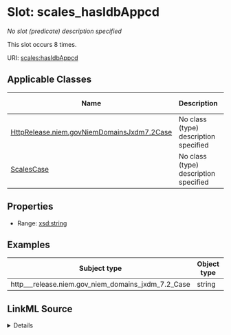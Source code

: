 

# Slot: scales_hasIdbAppcd


_No slot (predicate) description specified_






This slot occurs 8 times.


URI: [scales:hasIdbAppcd](http://schemas.scales-okn.org/rdf/scales#hasIdbAppcd)



<!-- no inheritance hierarchy -->





## Applicable Classes

| Name | Description | Modifies Slot |
| --- | --- | --- |
| [HttpRelease.niem.govNiemDomainsJxdm7.2Case](../classes/HttpRelease.niem.govNiemDomainsJxdm7.2Case.md) | No class (type) description specified |  yes  |
| [ScalesCase](../classes/ScalesCase.md) | No class (type) description specified |  no  |







## Properties

* Range: [xsd:string](http://www.w3.org/2001/XMLSchema#string)






## Examples

| Subject type | Object type | Example subject | Example object | Occurrences |
| --- | --- | --- | --- | --- |
| http___release.niem.gov_niem_domains_jxdm_7.2_Case | string | scales:CriminalCase | -8 | 8 |




## LinkML Source

<details>

```yaml
name: scales_hasIdbAppcd
annotations:
  count:
    tag: count
    value: 8
description: No slot (predicate) description specified
examples:
- object:
    example_object: '-8'
    example_object_type: string
    example_predicate: scales:hasIdbAppcd
    example_subject: scales:CriminalCase
    example_subject_type: http___release.niem.gov_niem_domains_jxdm_7.2_Case
from_schema: scales-kg
rank: 1000
slot_uri: scales:hasIdbAppcd
alias: scales_hasIdbAppcd
domain_of:
- http___release.niem.gov_niem_domains_jxdm_7.2_Case
- scales_Case
range: string

```
</details>